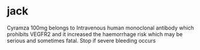 # jack
Cyramza 100mg belongs to Intravenous human monoclonal antibody which prohibits VEGFR2 and it increased the haemorrhage risk which may be serious and sometimes fatal. Stop if severe bleeding occurs
